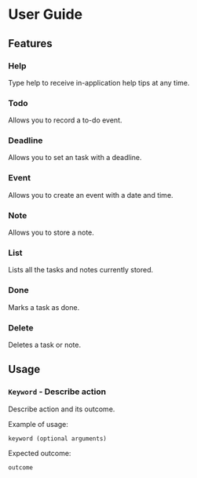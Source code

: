 # User Guide

## Features 

### Help
Type help to receive in-application help tips at any time.

### Todo
Allows you to record a to-do event.

### Deadline
Allows you to set an task with a deadline.

### Event
Allows you to create an event with a date and time.

### Note
Allows you to store a note.

### List
Lists all the tasks and notes currently stored.

### Done
Marks a task as done.

### Delete
Deletes a task or note.

## Usage

### `Keyword` - Describe action

Describe action and its outcome.

Example of usage: 

`keyword (optional arguments)`

Expected outcome:

`outcome`
